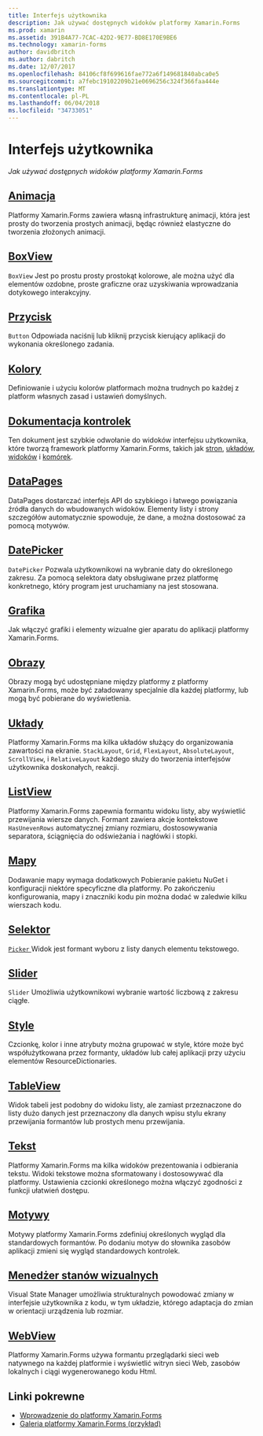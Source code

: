 ```yaml
---
title: Interfejs użytkownika
description: Jak używać dostępnych widoków platformy Xamarin.Forms
ms.prod: xamarin
ms.assetid: 391B4A77-7CAC-42D2-9E77-BD8E170E9BE6
ms.technology: xamarin-forms
author: davidbritch
ms.author: dabritch
ms.date: 12/07/2017
ms.openlocfilehash: 84106cf8f699616fae772a6f149681840abca0e5
ms.sourcegitcommit: a7febc19102209b21e0696256c324f366faa444e
ms.translationtype: MT
ms.contentlocale: pl-PL
ms.lasthandoff: 06/04/2018
ms.locfileid: "34733051"
---
```

# <a name="user-interface"></a>Interfejs użytkownika

_Jak używać dostępnych widoków platformy Xamarin.Forms_

## <a name="animationanimationindexmd"></a>[Animacja](animation/index.md)

Platformy Xamarin.Forms zawiera własną infrastrukturę animacji, która jest prosty do tworzenia prostych animacji, będąc również elastyczne do tworzenia złożonych animacji.

## <a name="boxviewboxviewmd"></a>[BoxView](boxview.md)

`BoxView` Jest po prostu prosty prostokąt kolorowe, ale można użyć dla elementów ozdobne, proste graficzne oraz uzyskiwania wprowadzania dotykowego interakcyjny.

## <a name="buttonbuttonmd"></a>[Przycisk](button.md)

`Button` Odpowiada naciśnij lub kliknij przycisk kierujący aplikacji do wykonania określonego zadania.

## <a name="colorscolorsmd"></a>[Kolory](colors.md)

Definiowanie i użyciu kolorów platformach można trudnych po każdej z platform własnych zasad i ustawień domyślnych.

## <a name="controls-referencecontrolsindexmd"></a>[Dokumentacja kontrolek](controls/index.md)

Ten dokument jest szybkie odwołanie do widoków interfejsu użytkownika, które tworzą framework platformy Xamarin.Forms, takich jak [stron](~/xamarin-forms/user-interface/controls/pages.md), [układów](~/xamarin-forms/user-interface/controls/layouts.md), [widoków](~/xamarin-forms/user-interface/controls/views.md) i [komórek](~/xamarin-forms/user-interface/controls/cells.md).

## <a name="datapagesdatapagesindexmd"></a>[DataPages](datapages/index.md)

DataPages dostarczać interfejs API do szybkiego i łatwego powiązania źródła danych do wbudowanych widoków. Elementy listy i strony szczegółów automatycznie spowoduje, że dane, a można dostosować za pomocą motywów.

## <a name="datepickerdatepickermd"></a>[DatePicker](datepicker.md)

`DatePicker` Pozwala użytkownikowi na wybranie daty do określonego zakresu. Za pomocą selektora daty obsługiwane przez platformę konkretnego, który program jest uruchamiany na jest stosowana.

## <a name="graphicsgraphicsindexmd"></a>[Grafika](graphics/index.md)

Jak włączyć grafiki i elementy wizualne gier aparatu do aplikacji platformy Xamarin.Forms.

## <a name="imagesimagesmd"></a>[Obrazy](images.md)

Obrazy mogą być udostępniane między platformy z platformy Xamarin.Forms, może być załadowany specjalnie dla każdej platformy, lub mogą być pobierane do wyświetlenia.

## <a name="layoutslayoutsindexmd"></a>[Układy](layouts/index.md)

Platformy Xamarin.Forms ma kilka układów służący do organizowania zawartości na ekranie. `StackLayout`, `Grid`, `FlexLayout`, `AbsoluteLayout`, `ScrollView`, i `RelativeLayout` każdego służy do tworzenia interfejsów użytkownika doskonałych, reakcji.

## <a name="listviewlistviewindexmd"></a>[ListView](listview/index.md)

Platformy Xamarin.Forms zapewnia formantu widoku listy, aby wyświetlić przewijania wiersze danych. Formant zawiera akcje kontekstowe `HasUnevenRows` automatycznej zmiany rozmiaru, dostosowywania separatora, ściągnięcia do odświeżania i nagłówki i stopki.

## <a name="mapsmapmd"></a>[Mapy](map.md)

Dodawanie mapy wymaga dodatkowych Pobieranie pakietu NuGet i konfiguracji niektóre specyficzne dla platformy. Po zakończeniu konfigurowania, mapy i znaczniki kodu pin można dodać w zaledwie kilku wierszach kodu.

## <a name="pickerpickerindexmd"></a>[Selektor](picker/index.md)

[ `Picker` ](https://developer.xamarin.com/api/type/Xamarin.Forms.Picker/) Widok jest formant wyboru z listy danych elementu tekstowego.

## <a name="sliderslidermd"></a>[Slider](slider.md)

`Slider` Umożliwia użytkownikowi wybranie wartość liczbową z zakresu ciągłe.

## <a name="stylesstylesindexmd"></a>[Style](styles/index.md)

Czcionkę, kolor i inne atrybuty można grupować w style, które może być współużytkowana przez formanty, układów lub całej aplikacji przy użyciu elementów ResourceDictionaries.

## <a name="tableviewtableviewmd"></a>[TableView](tableview.md)

Widok tabeli jest podobny do widoku listy, ale zamiast przeznaczone do listy dużo danych jest przeznaczony dla danych wpisu stylu ekrany przewijania formantów lub prostych menu przewijania.

## <a name="texttextindexmd"></a>[Tekst](text/index.md)

Platformy Xamarin.Forms ma kilka widoków prezentowania i odbierania tekstu. Widoki tekstowe można sformatowany i dostosowywać dla platformy. Ustawienia czcionki określonego można włączyć zgodności z funkcji ułatwień dostępu.

## <a name="themesthemesindexmd"></a>[Motywy](themes/index.md)

Motywy platformy Xamarin.Forms zdefiniuj określonych wygląd dla standardowych formantów. Po dodaniu motyw do słownika zasobów aplikacji zmieni się wygląd standardowych kontrolek.

## <a name="visual-state-managervisual-state-managermd"></a>[Menedżer stanów wizualnych](visual-state-manager.md)

Visual State Manager umożliwia strukturalnych powodować zmiany w interfejsie użytkownika z kodu, w tym układzie, którego adaptacja do zmian w orientacji urządzenia lub rozmiar.

## <a name="webviewwebviewmd"></a>[WebView](webview.md)

Platformy Xamarin.Forms używa formantu przeglądarki sieci web natywnego na każdej platformie i wyświetlić witryn sieci Web, zasobów lokalnych i ciągi wygenerowanego kodu Html.


## <a name="related-links"></a>Linki pokrewne

- [Wprowadzenie do platformy Xamarin.Forms](~/xamarin-forms/get-started/introduction-to-xamarin-forms.md)
- [Galeria platformy Xamarin.Forms (przykład)](https://developer.xamarin.com/samples/FormsGallery/)
